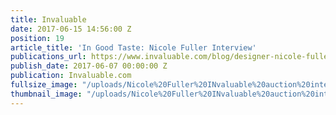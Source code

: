 ```yaml
---
title: Invaluable
date: 2017-06-15 14:56:00 Z
position: 19
article_title: 'In Good Taste: Nicole Fuller Interview'
publications_url: https://www.invaluable.com/blog/designer-nicole-fuller-qa/
publish_date: 2017-06-07 00:00:00 Z
publication: Invaluable.com
fullsize_image: "/uploads/Nicole%20Fuller%20INvaluable%20auction%20interior%20designer%20interview.jpg"
thumbnail_image: "/uploads/Nicole%20Fuller%20INvaluable%20auction%20interior%20designer%20interview.jpg"
---
```


